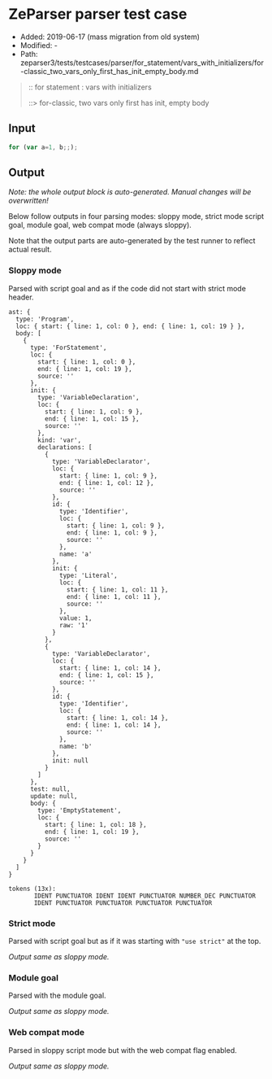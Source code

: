 # ZeParser parser test case

- Added: 2019-06-17 (mass migration from old system)
- Modified: -
- Path: zeparser3/tests/testcases/parser/for_statement/vars_with_initializers/for-classic_two_vars_only_first_has_init_empty_body.md

> :: for statement : vars with initializers
>
> ::> for-classic, two vars only first has init, empty body

## Input

`````js
for (var a=1, b;;);
`````

## Output

_Note: the whole output block is auto-generated. Manual changes will be overwritten!_

Below follow outputs in four parsing modes: sloppy mode, strict mode script goal, module goal, web compat mode (always sloppy).

Note that the output parts are auto-generated by the test runner to reflect actual result.

### Sloppy mode

Parsed with script goal and as if the code did not start with strict mode header.

`````
ast: {
  type: 'Program',
  loc: { start: { line: 1, col: 0 }, end: { line: 1, col: 19 } },
  body: [
    {
      type: 'ForStatement',
      loc: {
        start: { line: 1, col: 0 },
        end: { line: 1, col: 19 },
        source: ''
      },
      init: {
        type: 'VariableDeclaration',
        loc: {
          start: { line: 1, col: 9 },
          end: { line: 1, col: 15 },
          source: ''
        },
        kind: 'var',
        declarations: [
          {
            type: 'VariableDeclarator',
            loc: {
              start: { line: 1, col: 9 },
              end: { line: 1, col: 12 },
              source: ''
            },
            id: {
              type: 'Identifier',
              loc: {
                start: { line: 1, col: 9 },
                end: { line: 1, col: 9 },
                source: ''
              },
              name: 'a'
            },
            init: {
              type: 'Literal',
              loc: {
                start: { line: 1, col: 11 },
                end: { line: 1, col: 11 },
                source: ''
              },
              value: 1,
              raw: '1'
            }
          },
          {
            type: 'VariableDeclarator',
            loc: {
              start: { line: 1, col: 14 },
              end: { line: 1, col: 15 },
              source: ''
            },
            id: {
              type: 'Identifier',
              loc: {
                start: { line: 1, col: 14 },
                end: { line: 1, col: 14 },
                source: ''
              },
              name: 'b'
            },
            init: null
          }
        ]
      },
      test: null,
      update: null,
      body: {
        type: 'EmptyStatement',
        loc: {
          start: { line: 1, col: 18 },
          end: { line: 1, col: 19 },
          source: ''
        }
      }
    }
  ]
}

tokens (13x):
       IDENT PUNCTUATOR IDENT IDENT PUNCTUATOR NUMBER_DEC PUNCTUATOR
       IDENT PUNCTUATOR PUNCTUATOR PUNCTUATOR PUNCTUATOR
`````

### Strict mode

Parsed with script goal but as if it was starting with `"use strict"` at the top.

_Output same as sloppy mode._

### Module goal

Parsed with the module goal.

_Output same as sloppy mode._

### Web compat mode

Parsed in sloppy script mode but with the web compat flag enabled.

_Output same as sloppy mode._
